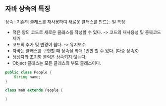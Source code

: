 ## 자바 상속의 특징
상속 : 기존의 클래스를 재사용하여 새로운 클래스를 만드는 일
특징
- 적은 양의 코드로 새로운 클래스를 작성할 수 있다. -> 코드의 재사용성 및 중복코드 제거
- 코드의 추가 및 변경이 쉽다. -> 유지보수
- 자바는 클래스를 구현할 때 상속을 최대 1번만 할 수 있다. (다중 상속X)
- 생성자와 초기화 블럭은 상속되지 않는다.
- Object 클래스는 모든 클래스의 부모 클래스이다.

```java
public class People {
    String name;
}

class man extends People {

}
```
